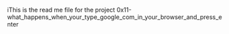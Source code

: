 iThis is the read me file for the project 0x11-what_happens_when_your_type_google_com_in_your_browser_and_press_enter
